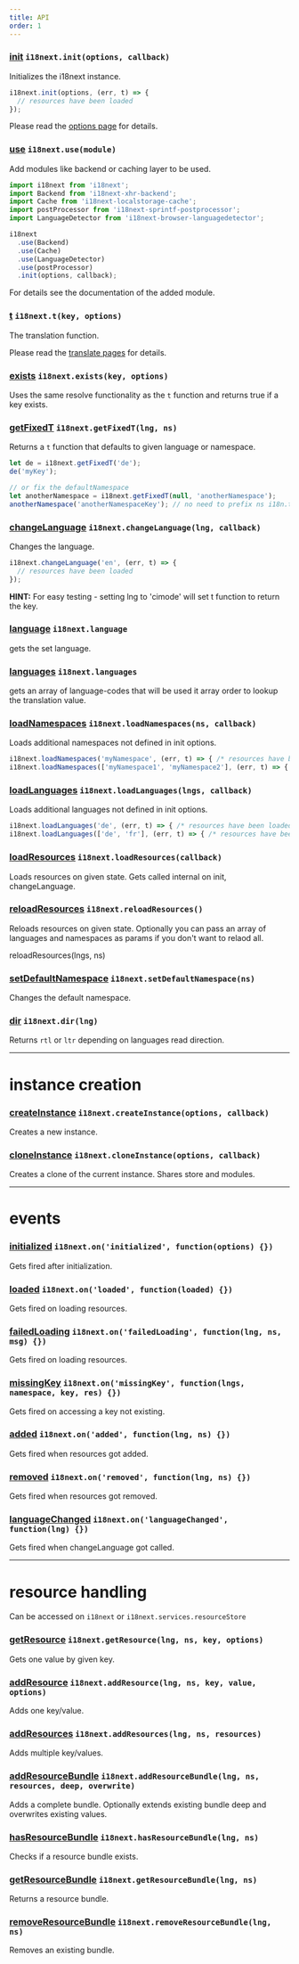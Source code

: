 ```yaml
---
title: API
order: 1
---
```


<a name="init"></a>
### [init](#init) `i18next.init(options, callback)`

Initializes the i18next instance.

```js
i18next.init(options, (err, t) => {
  // resources have been loaded
});
```

Please read the [options page](../options/) for details.

<a name="use"></a>
### [use](#use) `i18next.use(module)`

Add modules like backend or caching layer to be used.

```js
import i18next from 'i18next';
import Backend from 'i18next-xhr-backend';
import Cache from 'i18next-localstorage-cache';
import postProcessor from 'i18next-sprintf-postprocessor';
import LanguageDetector from 'i18next-browser-languagedetector';

i18next
  .use(Backend)
  .use(Cache)
  .use(LanguageDetector)
  .use(postProcessor)
  .init(options, callback);
```

For details see the documentation of the added module.

<a name="t"></a>
### [t](#t) `i18next.t(key, options)`

The translation function.

Please read the [translate pages](../../translate/) for details.

<a name="exists"></a>
### [exists](#exists) `i18next.exists(key, options)`

Uses the same resolve functionality as the `t` function and returns true if a key exists.

<a name="get-fixed-t"></a>
### [getFixedT](#get-fixed-t) `i18next.getFixedT(lng, ns)`

Returns a `t` function that defaults to given language or namespace.

```js
let de = i18next.getFixedT('de');
de('myKey');

// or fix the defaultNamespace
let anotherNamespace = i18next.getFixedT(null, 'anotherNamespace');
anotherNamespace('anotherNamespaceKey'); // no need to prefix ns i18n.t('anotherNamespace:anotherNamespaceKey');
```

<a name="change-language"></a>
### [changeLanguage](#change-language) `i18next.changeLanguage(lng, callback)`

Changes the language.

```js
i18next.changeLanguage('en', (err, t) => {
  // resources have been loaded
});
```

**HINT:** For easy testing - setting lng to 'cimode' will set t function to return the key.

<a name="language"></a>
### [language](#language) `i18next.language`

gets the set language.

<a name="languages"></a>
### [languages](#languages) `i18next.languages`

gets an array of language-codes that will be used it array order to lookup the translation value.

<a name="load-namespaces"></a>
### [loadNamespaces](#load-namespaces) `i18next.loadNamespaces(ns, callback)`

Loads additional namespaces not defined in init options.

```js
i18next.loadNamespaces('myNamespace', (err, t) => { /* resources have been loaded */ });
i18next.loadNamespaces(['myNamespace1', 'myNamespace2'], (err, t) => { /* resources have been loaded */ });
```

<a name="load-languages"></a>
### [loadLanguages](#load-languages) `i18next.loadLanguages(lngs, callback)`

Loads additional languages not defined in init options.

```js
i18next.loadLanguages('de', (err, t) => { /* resources have been loaded */ });
i18next.loadLanguages(['de', 'fr'], (err, t) => { /* resources have been loaded */ });
```

<a name="load-resources"></a>
### [loadResources](#load-resources) `i18next.loadResources(callback)`

Loads resources on given state. Gets called internal on init, changeLanguage.


<a name="reload-resources"></a>
### [reloadResources](#reload-resources) `i18next.reloadResources()`

Reloads resources on given state. Optionally you can pass an array of languages and namespaces as params if you don't want to relaod all.

reloadResources(lngs, ns)

<a name="set-default-namespace"></a>
### [setDefaultNamespace](#set-default-namespace) `i18next.setDefaultNamespace(ns)`

Changes the default namespace.

<a name="dir"></a>
### [dir](#dir) `i18next.dir(lng)`

Returns `rtl` or `ltr` depending on languages read direction.


----------

# instance creation

<a name="create-instance"></a>
### [createInstance](#create-instance) `i18next.createInstance(options, callback)`

Creates a new instance.

<a name="clone-instance"></a>
### [cloneInstance](#clone-instance) `i18next.cloneInstance(options, callback)`

Creates a clone of the current instance. Shares store and modules.


-----------

# events

<a name="on-initialized"></a>
### [initialized](#on-initialized) `i18next.on('initialized', function(options) {})`

Gets fired after initialization.

<a name="on-loaded"></a>
### [loaded](#on-loaded) `i18next.on('loaded', function(loaded) {})`

Gets fired on loading resources.

<a name="on-failedloading"></a>
### [failedLoading](#on-failedloading) `i18next.on('failedLoading', function(lng, ns, msg) {})`

Gets fired on loading resources.

<a name="on-missing-key"></a>
### [missingKey](#on-missing-key) `i18next.on('missingKey', function(lngs, namespace, key, res) {})`

Gets fired on accessing a key not existing.

<a name="on-added"></a>
### [added](#on-added) `i18next.on('added', function(lng, ns) {})`

Gets fired when resources got added.

<a name="on-removed"></a>
### [removed](#on-removed) `i18next.on('removed', function(lng, ns) {})`

Gets fired when resources got removed.

<a name="on-language-changed"></a>
### [languageChanged](#on-language-changed) `i18next.on('languageChanged', function(lng) {})`

Gets fired when changeLanguage got called.


---------

# resource handling

Can be accessed on `i18next` or `i18next.services.resourceStore`

<a name="get-resource"></a>
### [getResource](#get-resource) `i18next.getResource(lng, ns, key, options)`

Gets one value by given key.

<a name="add-resource"></a>
### [addResource](#add-resource) `i18next.addResource(lng, ns, key, value, options)`

Adds one key/value.

<a name="add-resources"></a>
### [addResources](#add-resources) `i18next.addResources(lng, ns, resources)`

Adds multiple key/values.

<a name="add-resource-bundle"></a>
### [addResourceBundle](#add-resource-bundle) `i18next.addResourceBundle(lng, ns, resources, deep, overwrite)`

Adds a complete bundle. Optionally extends existing bundle deep and overwrites existing values.

<a name="has-resource-bundle"></a>
### [hasResourceBundle](#has-resource-bundle) `i18next.hasResourceBundle(lng, ns)`

Checks if a resource bundle exists.

<a name="get-resource-bundle"></a>
### [getResourceBundle](#get-resource-bundle) `i18next.getResourceBundle(lng, ns)`

Returns a resource bundle.

<a name="remove-resource-bundle"></a>
### [removeResourceBundle](#remove-resource-bundle) `i18next.removeResourceBundle(lng, ns)`

Removes an existing bundle.

